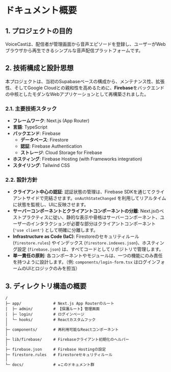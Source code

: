 # ドキュメント概要

## 1. プロジェクトの目的

VoiceCastは、配信者が管理画面から音声エピソードを登録し、ユーザーがWebブラウザから再生できるシンプルな音声配信プラットフォームです。

## 2. 技術構成と設計思想

本プロジェクトは、当初のSupabaseベースの構成から、メンテナンス性、拡張性、そしてGoogle Cloudとの親和性を高めるために、**Firebase**をバックエンドの中核としたモダンなWebアプリケーションとして再構築されました。

### 2.1. 主要技術スタック

- **フレームワーク**: Next.js (App Router)
- **言語**: TypeScript
- **バックエンド**: Firebase
  - **データベース**: Firestore
  - **認証**: Firebase Authentication
  - **ストレージ**: Cloud Storage for Firebase
- **ホスティング**: Firebase Hosting (with Frameworks integration)
- **スタイリング**: Tailwind CSS

### 2.2. 設計方針

- **クライアント中心の認証**: 認証状態の管理は、Firebase SDKを通じてクライアントサイドで完結させます。`onAuthStateChanged` を利用してリアルタイムに状態を監視し、UIに反映させます。
- **サーバーコンポーネントとクライアントコンポーネントの分離**: Next.jsのベストプラクティスに従い、静的な表示や骨格はサーバーコンポーネント、ユーザーのインタラクションが必要な部分はクライアントコンポーネント (`'use client'`) として明確に分離します。
- **Infrastructure as Code (IaC)**: Firestoreのセキュリティルール (`firestore.rules`) やインデックス (`firestore.indexes.json`)、ホスティング設定 (`firebase.json`) は、すべてコードとしてリポジトリで管理します。
- **単一責任の原則**: 各コンポーネントやモジュールは、一つの機能にのみ責任を持つように設計します。（例: `components/login-form.tsx` はログインフォームのUIとロジックのみを担当）

## 3. ディレクトリ構造の概要

```
/
├─ app/              # Next.js App Routerのルート
│  ├─ admin/         # 【保護ルート】管理画面
│  ├─ login/         # ログインページ
│  └─ hooks/         # Reactカスタムフック
│
├─ components/       # 再利用可能なReactコンポーネント
│
├─ lib/firebase/     # Firebaseクライアント初期化のヘルパー
│
├─ firebase.json     # Firebase Hostingの設定
├─ firestore.rules   # Firestoreセキュリティルール
│
└─ docs/             # ★このドキュメント群
```